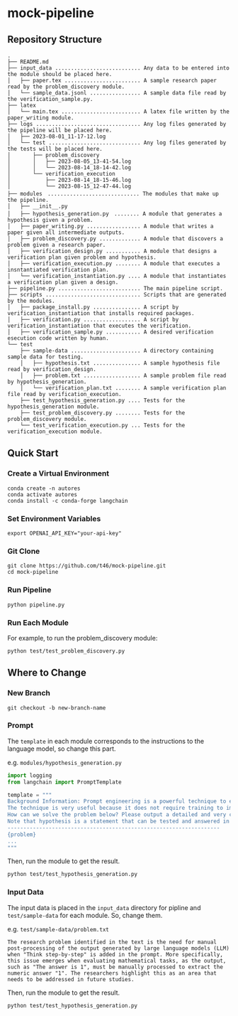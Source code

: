 # mock-pipeline
## Repository Structure
```
.
├── README.md
├── input_data ........................... Any data to be entered into the module should be placed here.
│   ├── paper.tex ........................ A sample research paper read by the problem_discovery module.
│   └── sample_data.jsonl ................ A sample data file read by the verification_sample.py.
├── latex
│   └── main.tex ......................... A latex file written by the paper_writing module.
├── logs ................................. Any log files generated by the pipeline will be placed here.
│   ├── 2023-08-01_11-17-12.log
│   └── test ............................. Any log files generated by the tests will be placed here.
│       ├── problem_discovery
│       │   ├── 2023-08-05_13-41-54.log
│       │   └── 2023-08-14_18-14-42.log
│       └── verification_execution
│           ├── 2023-08-14_18-15-46.log
│           └── 2023-08-15_12-47-44.log
├── modules　............................. The modules that make up the pipeline.
│   ├── __init__.py
│   ├── hypothesis_generation.py　........ A module that generates a hypothesis given a problem.
│   ├── paper_writing.py ................. A module that writes a paper given all intermediate outputs.
│   ├── problem_discovery.py ............. A module that discovers a problem given a research paper.
│   ├── verification_design.py ........... A module that designs a verification plan given problem and hypothesis.
│   ├── verification_execution.py ........ A module that executes a insntantiated verification plan.
│   └── verification_instantiation.py .... A module that instantiates a verification plan given a design.
├── pipeline.py .......................... The main pipeline script.
├── scripts .............................. Scripts that are generated by the modules.
│   ├── package_install.py ............... A script by verification_instantiation that installs required packages.
│   ├── verification.py .................. A script by verification_instantiation that executes the verification.
│   ├── verification_sample.py ........... A desired verification esecution code written by human.
└── test
    ├── sample-data ...................... A directory containing sample data for testing.
    │   ├── hypothesis.txt ............... A sample hypothesis file read by verification_design.
    │   ├── problem.txt .................. A sample problem file read by hypothesis_generation.
    │   └── verification_plan.txt ........ A sample verification plan file read by verification_execution.
    ├── test_hypothesis_generation.py .... Tests for the hypothesis_generation module.
    ├── test_problem_discovery.py ........ Tests for the problem_discovery module.
    └── test_verification_execution.py ... Tests for the verification_execution module.
```
## Quick Start
### Create a Virtual Environment
```shell
conda create -n autores
conda activate autores
conda install -c conda-forge langchain
```
### Set Environment Variables
```shell
export OPENAI_API_KEY="your-api-key"
```

### Git Clone
```shell
git clone https://github.com/t46/mock-pipeline.git
cd mock-pipeline
```

### Run Pipeline
```shell
python pipeline.py
```

### Run Each Module
For example, to run the problem_discovery module:
```shell
python test/test_problem_discovery.py
```

## Where to Change
### New Branch
```shell
git checkout -b new-branch-name
```
### Prompt
The `template` in each module corresponds to the instructions to the language model, so change this part.

e.g. `modules/hypothesis_generation.py`
```python
import logging
from langchain import PromptTemplate

template = """
Background Information: Prompt engineering is a powerful technique to enhance ability of large language models. Probmpt engineering is a technique to generate a prompt to a large language model so that the language model can output a desired text.
The technique is very useful because it does not require training to improve outputs in zero-shot way.
How can we solve the problem below? Please output a detailed and very concrete hypothesis.
Note that hypothesis is a statement that can be tested and answered in yes or no style.
-------------------------------------------------------------------
{problem}
...
"""
```
Then, run the module to get the result.
```shell
python test/test_hypothesis_generation.py
```
### Input Data
The input data is placed in the `input_data` directory for pipline and `test/sample-data` for each module. So, change them.

e.g. `test/sample-data/problem.txt`
```text
The research problem identified in the text is the need for manual post-processing of the output generated by large language models (LLM) when "Think step-by-step" is added in the prompt. More specifically, this issue emerges when evaluating mathematical tasks, as the output, such as "The answer is 1", must be manually processed to extract the numeric answer "1". The researchers highlight this as an area that needs to be addressed in future studies.
```

Then, run the module to get the result.
```shell
python test/test_hypothesis_generation.py
```
